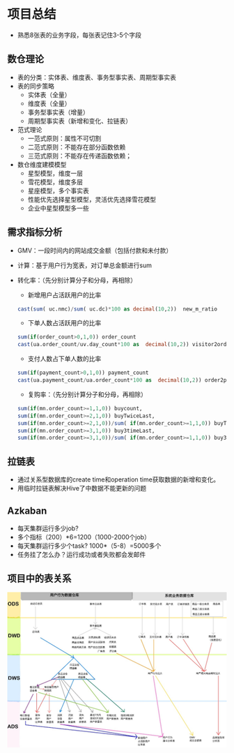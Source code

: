 # 项目总结

- 熟悉8张表的业务字段，每张表记住3-5个字段



## 数仓理论

- 表的分类：实体表、维度表、事务型事实表、周期型事实表
- 表的同步策略
  - 实体表（全量）
  - 维度表（全量）
  - 事务型事实表（增量）
  - 周期型事实表（新增和变化、拉链表）
- 范式理论
  - 一范式原则：属性不可切割
  - 二范式原则：不能存在部分函数依赖
  - 三范式原则：不能存在传递函数依赖；
- 数仓维度建模模型
  - 星型模型，维度一层
  - 雪花模型，维度多层
  - 星座模型，多个事实表
  - 性能优先选择星型模型，灵活优先选择雪花模型
  - 企业中星型模型多一些



## 需求指标分析

- GMV：一段时间内的网站成交金额（包括付款和未付款）

- 计算：基于用户行为宽表，对订单总金额进行sum

- 转化率：（先分别计算分子和分母，再相除）

  - 新增用户占活跃用户的比率

  ```sql
  cast(sum( uc.nmc)/sum( uc.dc)*100 as decimal(10,2))  new_m_ratio
  ```

  - 下单人数占活跃用户的比率

  ```sql
  sum(if(order_count>0,1,0)) order_count
  cast(ua.order_count/uv.day_count*100 as  decimal(10,2)) visitor2order_convert_ratio
  ```

  - 支付人数占下单人数的比率

  ```sql
  sum(if(payment_count>0,1,0)) payment_count
  cast(ua.payment_count/ua.order_count*100 as  decimal(10,2)) order2payment_convert_ratio
  ```

  - 复购率：（先分别计算分子和分母，再相除）

  ```sql
  sum(if(mn.order_count>=1,1,0)) buycount,
  sum(if(mn.order_count>=2,1,0)) buyTwiceLast,
  sum(if(mn.order_count>=2,1,0))/sum( if(mn.order_count>=1,1,0)) buyTwiceLastRatio,
  sum(if(mn.order_count>=3,1,0)) buy3timeLast,
  sum(if(mn.order_count>=3,1,0))/sum( if(mn.order_count>=1,1,0)) buy3timeLastRatio ,
  ```



## 拉链表

- 通过关系型数据库的create time和operation time获取数据的新增和变化。
- 用临时拉链表解决Hive了中数据不能更新的问题



## Azkaban

- 每天集群运行多少job?
- 多个指标（200）*6=1200（1000-2000个job）
- 每天集群运行多少个task? 1000*（5-8）=5000多个
- 任务挂了怎么办？运行成功或者失败都会发邮件



## 项目中的表关系

<img src="../../img/project/01/83.png" style="zoom:150%;" />